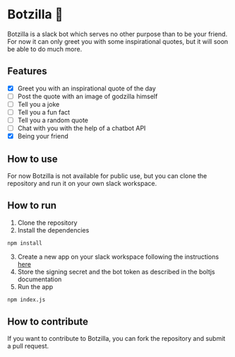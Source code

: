 # Botzilla 🦖

Botzilla is a slack bot which serves no other purpose than to be your friend.
For now it can only greet you with some inspirational quotes, but it will soon be able to do much more.

## Features

- [x] Greet you with an inspirational quote of the day
- [ ] Post the quote with an image of godzilla himself
- [ ] Tell you a joke
- [ ] Tell you a fun fact
- [ ] Tell you a random quote
- [ ] Chat with you with the help of a chatbot API
- [x] Being your friend

## How to use

For now Botzilla is not available for public use, but you can clone the repository and run it on your own slack workspace.

## How to run

1. Clone the repository
2. Install the dependencies

```bash
npm install
```

3. Create a new app on your slack workspace following the instructions [here](https://api.slack.com/start/building/bolt-js)
4. Store the signing secret and the bot token as described in the boltjs documentation
5. Run the app

```bash
npm index.js
```

## How to contribute

If you want to contribute to Botzilla, you can fork the repository and submit a pull request.
